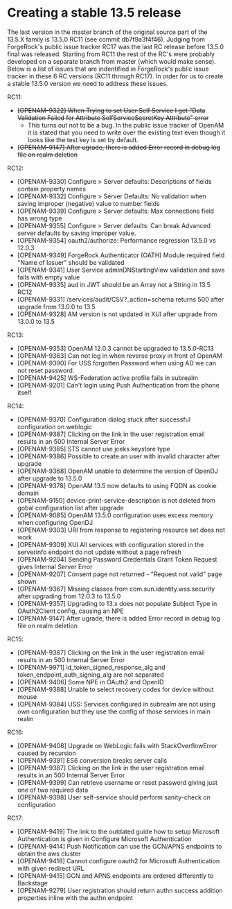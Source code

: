 # Creating a stable 13.5 release

The last version in the master branch of the original source part of the 13.5.X family is 13.5.0 RC11 (see commit db7f9a3f4f46). Judging from ForgeRock's public issue tracker RC17 was the last RC release before 13.5.0 final was released. Starting from RC11 the rest of the RC's were probably developed on a separate branch from master (which would make sense).  Below is a list of issues that are indentified in ForgeRock's public issue tracker in these 6 RC versions (RC11 through RC17). In order for us to create a stable 13.5.0 version we need to address these issues.

RC11:

* ~~[OPENAM-9322] When Trying to set User Self Service I get "Data Validation Failed for Attribute SelfServiceSecretKey Attribute" error~~
  * This turns out not to be a bug. In the public issue tracker of OpenAM it is stated that you need to write over the existing text even though it looks like the test key is set by default.
* ~~[OPENAM-9147] After ugrade, there is added Error record in debug log file on realm deletion~~

RC12:

* [OPENAM-9330] Configure > Server defaults: Descriptions of fields contain property names
* [OPENAM-9332] Configure > Server Defaults: No validation when saving improper (negative) value to number fields
* [OPENAM-9339] Configure > Server defaults: Max connections field has wrong type
* [OPENAM-9355] Configure > Server defaults: Can break Advanced server defaults by saving improper value.
* [OPENAM-9354] oauth2/authorize: Performance regression 13.5.0 vs 12.0.3
* [OPENAM-9349] ForgeRock Authenticator (OATH) Module required field "Name of Issuer" should be validated
* [OPENAM-9341] User Service adminDNStartingView validation and save fails with empty value
* [OPENAM-9335] aud in JWT should be an Array not a String in 13.5 RC12
* [OPENAM-9331] /services/audit/CSV?_action=schema returns 500 after upgrade from 13.0.0 to 13.5
* [OPENAM-9328] AM version is not updated in XUI after upgrade from 13.0.0 to 13.5

RC13:

* [OPENAM-9353] OpenAM 12.0.3 cannot be upgraded to 13.5.0-RC13
* [OPENAM-9363] Can not log in when reverse proxy in front of OpenAM
* [OPENAM-9390] For USS forgotten Password when using AD we can not reset password.
* [OPENAM-9425] WS-Federation active profile fails in subrealm
* [OPENAM-9201] Can't login using Push Authentication from the phone itself

RC14:

* [OPENAM-9370] Configuration dialog stuck after successful configuration on weblogic
* [OPENAM-9387] Clicking on the link in the user registration email results in an 500 Internal Server Error
* [OPENAM-9385] STS cannot use jceks keystore type
* [OPENAM-9386] Possible to create an user with invalid character after upgrade
* [OPENAM-9368] OpenAM unable to determine the version of OpenDJ after upgrade to 13.5.0
* [OPENAM-9378] OpenAM 13.5 now defaults to using FQDN as cookie domain
* [OPENAM-9150] device-print-service-description is not deleted from gobal configuration list after upgrade
* [OPENAM-9085] OpenAM 13.5.0 configuration uses excess memory when configuring OpenDJ
* [OPENAM-9303] URI from response to registering resource set does not work
* [OPENAM-9309] XUI All services with configuration stored in the serverinfo endpoint do not update without a page refresh
* [OPENAM-9204] Sending Password Credentials Grant Token Request gives Internal Server Error
* [OPENAM-9207] Consent page not returned - "Request not valid" page shown
* [OPENAM-9367] Missing classes from com.sun.identity.wss.security after upgrading from 12.0.3 to 13.5.0
* [OPENAM-9357] Upgrading to 13.x does not populate Subject Type in OAuth2Client config, causing an NPE
* [OPENAM-9147] After ugrade, there is added Error record in debug log file on realm deletion

RC15:

* [OPENAM-9387] Clicking on the link in the user registration email results in an 500 Internal Server Error
* [OPENAM-9971] id_token_signed_response_alg and token_endpoint_auth_signing_alg are not separated
* [OPENAM-9406] Some NPE in OAuth2 and OpenID
* [OPENAM-9388] Unable to select recovery codes for device without mouse
* [OPENAM-9384] USS: Services configured in subrealm are not using own configuration but they use the config of those services in main realm

RC16:

* [OPENAM-9408] Upgrade on WebLogic fails with StackOverflowError caused by recursion
* [OPENAM-9391] ES6 conversion breaks server calls
* [OPENAM-9387] Clicking on the link in the user registration email results in an 500 Internal Server Error
* [OPENAM-9399] Can retrieve username or reset password giving just one of two required data
* [OPENAM-9398] User self-service should perform sanity-check on configuration

RC17:

* [OPENAM-9419] The link to the outdated guide how to setup Microsoft Authentication is given in Configure Microsoft Authentication
* [OPENAM-9414] Push Notification can use the GCN/APNS endpoints to obtain the aws cluster
* [OPENAM-9418] Cannot configure oauth2 for Microsoft Authentication with given redirect URL
* [OPENAM-9415] GCN and APNS endpoints are ordered differently to Backstage
* [OPENAM-9279] User registration should return authn success addition properties inline with the authn endpoint


